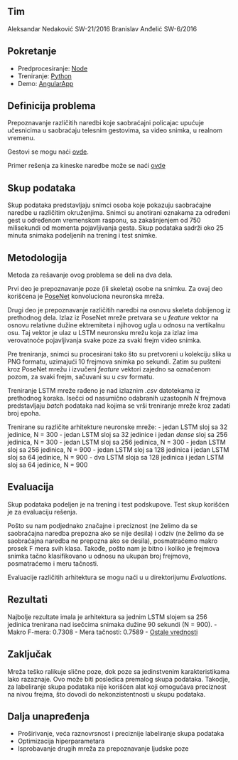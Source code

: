 ## Tim
Aleksandar Nedaković SW-21/2016
Branislav Anđelić SW-6/2016

## Pokretanje
- Predprocesiranje: [Node](https://github.com/bandjeo/sc-traffic-officer-sign-recognition/tree/master/Node)
- Treniranje: [Python](https://github.com/bandjeo/sc-traffic-officer-sign-recognition/tree/master/Python)
- Demo: [AngularApp](https://github.com/bandjeo/sc-traffic-officer-sign-recognition/tree/master/AngularApp)

## Definicija problema
Prepoznavanje različitih naredbi koje saobraćajni policajac upućuje učesnicima u saobraćaju telesnim gestovima, sa video snimka, u realnom vremenu.

Gestovi se mogu naći [ovde](https://www.autoskolapavlin.com/tag/naredbe-policajca-u-raskrsnici/).

Primer rešenja za kineske naredbe može se naći [ovde](https://github.com/zc402/ChineseTrafficPolicePose)
## Skup podataka
Skup podataka predstavljaju snimci osoba koje pokazuju saobraćajne naredbe u različitim okruženjima. Snimci su anotirani oznakama za određeni gest u određenom vremenskom rasponu, sa zakašnjenjem od 750 milisekundi od momenta pojavljivanja gesta. Skup podataka sadrži oko 25 minuta snimaka podeljenih na trening i test snimke.
## Metodologija
Metoda za rešavanje ovog problema se deli na dva dela.

Prvi deo je prepoznavanje poze (ili skeleta) osobe na snimku. Za ovaj deo korišćena je [PoseNet](https://www.tensorflow.org/lite/models/pose_estimation/overview) konvoluciona neuronska mreža.

Drugi deo je prepoznavanje različitih naredbi na osnovu skeleta dobijenog iz prethodnog dela. Izlaz iz PoseNet mreže pretvara se u *feature* vektor na osnovu relativne dužine ektremiteta i njihovog ugla u odnosu na vertikalnu osu. Taj vektor je ulaz u LSTM neuronsku mrežu koja za izlaz ima verovatnoće pojavljivanja svake poze za svaki frejm video snimka.

Pre treniranja, snimci su procesirani tako što su pretvoreni u kolekciju slika u PNG formatu, uzimajući 10 frejmova snimka po sekundi. Zatim su pušteni kroz PoseNet mrežu i izvučeni *feature* vektori zajedno sa označenom pozom, za svaki frejm, sačuvani su u _csv_ formatu.

Treniranje LSTM mreže rađeno je nad izlaznim _.csv_ datotekama iz prethodnog koraka. Isečci od nasumično odabranih uzastopnih _N_ frejmova  predstavljaju _batch_ podataka nad kojima se vrši treniranje mreže kroz zadati broj epoha.

Trenirane su različite arhitekture neuronske mreže:
    - jedan LSTM sloj sa 32 jedinice, N = 300
    - jedan LSTM sloj sa 32 jedinice i jedan _dense_ sloj sa 256 jedinica, N = 300
    - jedan LSTM sloj sa 256 jedinica, N = 300
    - jedan LSTM sloj sa 256 jedinica, N = 900
    - jedan LSTM sloj sa 128 jedinica i jedan LSTM sloj sa 64 jedinice, N = 900
    - dva LSTM sloja sa 128 jedinica i jedan LSTM sloj sa 64 jedinice, N = 900

## Evaluacija
Skup podataka podeljen je na trening i test podskupove. Test skup korišćen je za evaluaciju rešenja.

Pošto su nam podjednako značajne i preciznost (ne želimo da se saobraćajna naredba prepozna ako se nije desila) i odziv (ne želimo da se saobraćajna naredba ne prepozna ako se desila), posmatraćemo makro prosek F mera svih klasa. Takođe, pošto nam je bitno i koliko je frejmova snimka tačno klasifikovano u odnosu na ukupan broj frejmova, posmatraćemo i meru tačnosti.

Evaluacije različitih arhitektura se mogu naći u u direktorijumu *Evaluations*.
## Rezultati
Najbolje rezultate imala je arhitektura sa jednim LSTM slojem sa 256 jedinica trenirana nad isečcima snimaka dužine 90 sekundi (N = 900).
    - Makro F-mera: 0.7308
    - Mera tačnosti: 0.7589
    - [Ostale vrednosti](https://github.com/bandjeo/sc-traffic-officer-sign-recognition/blob/master/Evaluations/LSTM256-900f.txt)

## Zaključak
Mreža teško ralikuje slične poze, dok poze sa jedinstvenim karakteristikama lako razaznaje. Ovo može biti posledica premalog skupa podataka. Takodje, za labeliranje skupa podataka nije korišćen alat koji omogućava preciznost na nivou frejma, što dovodi do nekonzistentnosti u skupu podataka.

## Dalja unapređenja
- Proširivanje, veća raznovrsnost i preciznije labeliranje skupa podataka
- Optimizacija hiperparametara
- Isprobavanje drugih mreža za prepoznavanje ljudske poze
